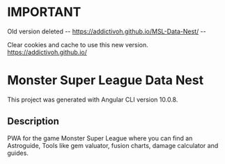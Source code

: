 # IMPORTANT
Old version deleted 
-- https://addictivoh.github.io/MSL-Data-Nest/ --

Clear cookies and cache to use this new version.
https://addictivoh.github.io/

# Monster Super League Data Nest

This project was generated with Angular CLI version 10.0.8.

## Description
PWA for the game Monster Super League where you can find an Astroguide, Tools like gem valuator, fusion charts, damage calculator and guides.
